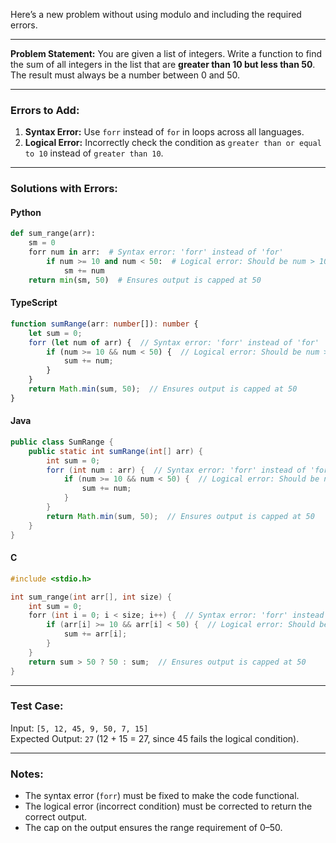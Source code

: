 Here’s a new problem without using modulo and including the required errors.

---

**Problem Statement:**
You are given a list of integers. Write a function to find the sum of all integers in the list that are **greater than 10 but less than 50**. The result must always be a number between 0 and 50.

---

### Errors to Add:
1. **Syntax Error:** Use `forr` instead of `for` in loops across all languages.
2. **Logical Error:** Incorrectly check the condition as `greater than or equal to 10` instead of `greater than 10`.

---

### Solutions with Errors:

#### Python
```python
def sum_range(arr):
    sm = 0
    forr num in arr:  # Syntax error: 'forr' instead of 'for'
        if num >= 10 and num < 50:  # Logical error: Should be num > 10
            sm += num
    return min(sm, 50)  # Ensures output is capped at 50
```

#### TypeScript
```typescript
function sumRange(arr: number[]): number {
    let sum = 0;
    forr (let num of arr) {  // Syntax error: 'forr' instead of 'for'
        if (num >= 10 && num < 50) {  // Logical error: Should be num > 10
            sum += num;
        }
    }
    return Math.min(sum, 50);  // Ensures output is capped at 50
}
```

#### Java
```java
public class SumRange {
    public static int sumRange(int[] arr) {
        int sum = 0;
        forr (int num : arr) {  // Syntax error: 'forr' instead of 'for'
            if (num >= 10 && num < 50) {  // Logical error: Should be num > 10
                sum += num;
            }
        }
        return Math.min(sum, 50);  // Ensures output is capped at 50
    }
}
```

#### C
```c
#include <stdio.h>

int sum_range(int arr[], int size) {
    int sum = 0;
    forr (int i = 0; i < size; i++) {  // Syntax error: 'forr' instead of 'for'
        if (arr[i] >= 10 && arr[i] < 50) {  // Logical error: Should be arr[i] > 10
            sum += arr[i];
        }
    }
    return sum > 50 ? 50 : sum;  // Ensures output is capped at 50
}
```

---

### Test Case:
Input: `[5, 12, 45, 9, 50, 7, 15]`  
Expected Output: `27` (12 + 15 = 27, since 45 fails the logical condition).

---

### Notes:
- The syntax error (`forr`) must be fixed to make the code functional.
- The logical error (incorrect condition) must be corrected to return the correct output. 
- The cap on the output ensures the range requirement of 0–50.